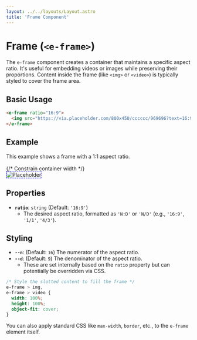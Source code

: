 ```yaml
---
layout: ../../layouts/Layout.astro
title: 'Frame Component'
---
```


# Frame (`<e-frame>`)

The `e-frame` component creates a container that maintains a specific aspect ratio. It's useful for embedding videos or images while preserving their proportions. Content inside the frame (like `<img>` or `<video>`) is typically styled to cover the frame area.

## Basic Usage

```html
<e-frame ratio="16:9">
  <img src="https://via.placeholder.com/800x450/cccccc/969696?text=16:9+Image" alt="Placeholder">
</e-frame>
```

## Example

This example shows a frame with a 1:1 aspect ratio.

<div class="example-container" style="max-width: 300px;"> {/* Constrain container width */}
  <e-frame ratio="1:1" style="border: 1px dashed blue;">
    <img src="https://via.placeholder.com/300/cccccc/969696?text=1:1+Image" alt="Placeholder">
  </e-frame>
</div>

<style>
.example-container {
  /* background-color: #f0f0f0; */ /* Defined in parent example */
  /* padding: 1rem; */
  margin-top: 1rem;
  border-radius: 4px;
}
</style>

<script>
  // Import the component definition
  import 'e-layout/frame';
</script>

## Properties

*   **`ratio`**: `string` (Default: `'16:9'`)
    *   The desired aspect ratio, formatted as `'N:D'` or `'N/D'` (e.g., `'16:9'`, `'1/1'`, `'4/3'`).

## Styling

*   **`--n`**: (Default: `16`) The numerator of the aspect ratio.
*   **`--d`**: (Default: `9`) The denominator of the aspect ratio.
    *   These are set internally based on the `ratio` property but can potentially be overridden via CSS.

```css
/* Style the slotted content to fill the frame */
e-frame > img,
e-frame > video {
  width: 100%;
  height: 100%;
  object-fit: cover;
}
```

You can also apply standard CSS like `max-width`, `border`, etc., to the `e-frame` element itself.